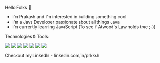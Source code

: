 Hello Folks 👋
-  I’m Prakash and I’m interested in building something cool
-  I'm a Java Developer passionate about all things Java
-  I’m currently learning JavaScript (To see if Atwood's Law holds true ;-))

Technologies & Tools:  

![](https://img.shields.io/badge/<OS>-<Linux>-informational?style=flat&logo=<LOGO_NAME>&logoColor=white&color=2bbc8a) ![](https://img.shields.io/badge/<Editor>-<Intellij-IDE>-informational?style=flat&logo=<LOGO_NAME>&logoColor=white&color=2bbc8a) ![](https://img.shields.io/badge/<Code>-<Java>-informational?style=flat&logo=<LOGO_NAME>&logoColor=white&color=2bbc8a) ![](https://img.shields.io/badge/<Code>-<JavaScript>-informational?style=flat&logo=<LOGO_NAME>&logoColor=white&color=2bbc8a) ![](https://img.shields.io/badge/<Shell>-<Git-Bash>-informational?style=flat&logo=<LOGO_NAME>&logoColor=white&color=2bbc8a)
![](https://img.shields.io/badge/<DBM>-<MySql>-informational?style=flat&logo=<LOGO_NAME>&logoColor=white&color=2bbc8a) ![](https://img.shields.io/badge/<VCS>-<Git>-informational?style=flat&logo=<LOGO_NAME>&logoColor=white&color=2bbc8a)

Checkout my LinkedIn - linkedin.com/in/prkksh
<!---
prkksh/prkksh is a ✨ special ✨ repository because its `README.md` (this file) appears on your GitHub profile.
You can click the Preview link to take a look at your changes.
--->

